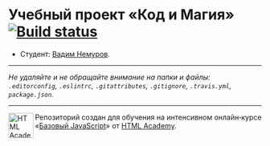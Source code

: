 # Учебный проект «Код и Магия» [![Build status][travis-image]][travis-url]

* Студент: [Вадим Немуров](https://up.htmlacademy.ru/javascript/11/user/371987).

---

_Не удаляйте и не обращайте внимание на папки и файлы:_<br>
_`.editorconfig`, `.eslintrc`, `.gitattributes`, `.gitignore`, `.travis.yml`, `package.json`._

---

<a href="https://htmlacademy.ru/intensive/javascript"><img align="left" width="50" height="50" title="HTML Academy" src="https://up.htmlacademy.ru/static/img/intensive/javascript/logo-for-github.svg"></a>

Репозиторий создан для обучения на интенсивном онлайн‑курсе «[Базовый JavaScript](https://htmlacademy.ru/intensive/javascript)» от [HTML Academy](https://htmlacademy.ru).

[travis-image]: https://travis-ci.org/htmlacademy-javascript/371987-code-and-magick.svg?branch=master
[travis-url]: https://travis-ci.org/htmlacademy-javascript/371987-code-and-magick
